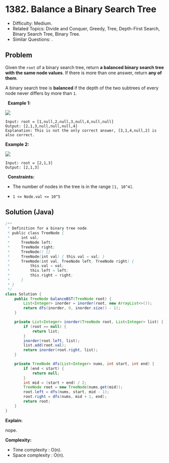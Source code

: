 # 1382. Balance a Binary Search Tree

- Difficulty: Medium.
- Related Topics: Divide and Conquer, Greedy, Tree, Depth-First Search, Binary Search Tree, Binary Tree.
- Similar Questions: .

## Problem

Given the ```root``` of a binary search tree, return **a **balanced** binary search tree with the same node values**. If there is more than one answer, return **any of them**.

A binary search tree is **balanced** if the depth of the two subtrees of every node never differs by more than ```1```.

 
**Example 1:**

![](https://assets.leetcode.com/uploads/2021/08/10/balance1-tree.jpg)

```
Input: root = [1,null,2,null,3,null,4,null,null]
Output: [2,1,3,null,null,null,4]
Explanation: This is not the only correct answer, [3,1,4,null,2] is also correct.
```

**Example 2:**

![](https://assets.leetcode.com/uploads/2021/08/10/balanced2-tree.jpg)

```
Input: root = [2,1,3]
Output: [2,1,3]
```

 
**Constraints:**


	
- The number of nodes in the tree is in the range ```[1, 10^4]```.
	
- ```1 <= Node.val <= 10^5```



## Solution (Java)

```java
/**
 * Definition for a binary tree node.
 * public class TreeNode {
 *     int val;
 *     TreeNode left;
 *     TreeNode right;
 *     TreeNode() {}
 *     TreeNode(int val) { this.val = val; }
 *     TreeNode(int val, TreeNode left, TreeNode right) {
 *         this.val = val;
 *         this.left = left;
 *         this.right = right;
 *     }
 * }
 */
class Solution {
    public TreeNode balanceBST(TreeNode root) {
        List<Integer> inorder = inorder(root, new ArrayList<>());
        return dfs(inorder, 0, inorder.size() - 1);
    }

    private List<Integer> inorder(TreeNode root, List<Integer> list) {
        if (root == null) {
            return list;
        }
        inorder(root.left, list);
        list.add(root.val);
        return inorder(root.right, list);
    }

    private TreeNode dfs(List<Integer> nums, int start, int end) {
        if (end < start) {
            return null;
        }
        int mid = (start + end) / 2;
        TreeNode root = new TreeNode(nums.get(mid));
        root.left = dfs(nums, start, mid - 1);
        root.right = dfs(nums, mid + 1, end);
        return root;
    }
}
```

**Explain:**

nope.

**Complexity:**

* Time complexity : O(n).
* Space complexity : O(n).
